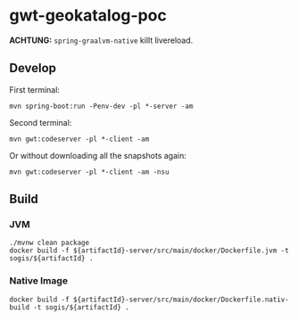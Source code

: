 # gwt-geokatalog-poc

**ACHTUNG:** `spring-graalvm-native` killt livereload.

## Develop
First terminal:
```
mvn spring-boot:run -Penv-dev -pl *-server -am
```

Second terminal:
```
mvn gwt:codeserver -pl *-client -am
```

Or without downloading all the snapshots again:

```
mvn gwt:codeserver -pl *-client -am -nsu
```

## Build

### JVM

```
./mvnw clean package
docker build -f ${artifactId}-server/src/main/docker/Dockerfile.jvm -t sogis/${artifactId} .
```

### Native Image
```
docker build -f ${artifactId}-server/src/main/docker/Dockerfile.nativ-build -t sogis/${artifactId} .
```
